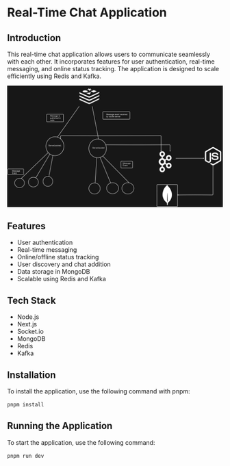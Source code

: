 # Real-Time Chat Application

## Introduction
This real-time chat application allows users to communicate seamlessly with each other. It incorporates features for user authentication, real-time messaging, and online status tracking. The application is designed to scale efficiently using Redis and Kafka.

![Flow chart](./public/flowchart.svg)


## Features
- User authentication
- Real-time messaging
- Online/offline status tracking
- User discovery and chat addition
- Data storage in MongoDB
- Scalable using Redis and Kafka

## Tech Stack
- Node.js
- Next.js
- Socket.io
- MongoDB
- Redis
- Kafka

## Installation
To install the application, use the following command with pnpm:

```bash
pnpm install
```

## Running the Application
To start the application, use the following command:

```bash
pnpm run dev
```




